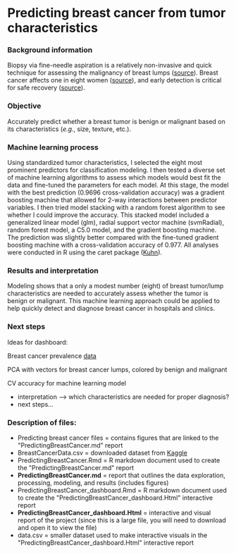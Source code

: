 # Predicting breast cancer from tumor characteristics

### Background information

Biopsy via fine-needle aspiration is a relatively non-invasive and quick technique for assessing the malignancy of breast lumps ([source](https://bmccancer.biomedcentral.com/articles/10.1186/1471-2407-12-41)). Breast cancer affects one in eight women ([source](http://www.breastcancer.org/symptoms/understand_bc/statistics)), and early detection is critical for safe recovery ([source](http://www.cancerresearchuk.org/about-cancer/cancer-symptoms/why-is-early-diagnosis-important)). 

### Objective

Accurately predict whether a breast tumor is benign or malignant based on its characteristics (*e.g.*, size, texture, etc.).

### Machine learning process

Using standardized tumor characteristics, I selected the eight most prominent predictors for classification modeling. I then tested a diverse set of machine learning algorithms to assess which models would best fit the data and fine-tuned the parameters for each model. At this stage, the model with the best prediction (0.9696 cross-validation accuracy) was a gradient boosting machine that allowed for 2-way interactions between predictor variables. I then tried model stacking with a random forest algorithm to see whether I could improve the accuracy. This stacked model included a generalized linear model (glm), radial support vector machine (svmRadial), random forest model, a C5.0 model, and the gradient boosting machine. The prediction was slightly better compared with the fine-tuned gradient boosting machine with a cross-validation accuracy of 0.977. All analyses were conducted in R using the caret package ([Kuhn](https://CRAN.R-project.org/package=caret)). 

### Results and interpretation

Modeling shows that a only a modest number (eight) of breast tumor/lump characteristics are needed to accurately assess whether the tumor is benign or malignant. This machine learning approach could be applied to help quickly detect and diagnose breast cancer in hospitals and clinics. 

### Next steps



Ideas for dashboard:

Breast cancer prevalence [data](http://www.breastcancer.org/symptoms/understand_bc/statistics)

PCA with vectors for breast cancer lumps, colored by benign and malignant

CV accuracy for machine learning model 
* interpretation --> which characteristics are needed for proper diagnosis?
* next steps...

### Description of files:

* Predicting breast cancer files = contains figures that are linked to the "PredictingBreastCancer.md" report
* BreastCancerData.csv = downloaded dataset from [Kaggle](https://www.kaggle.com/uciml/breast-cancer-wisconsin-data)
* PredictingBreastCancer.Rmd = R markdown document used to create the "PredictingBreastCancer.md" report
* **PredictingBreastCancer.md** = report that outlines the data exploration, processing, modeling, and results (includes figures)
* PredictingBreastCancer_dashboard.Rmd = R markdown document used to create the "PredictingBreastCancer_dashboard.Html" interactive report
* **PredictingBreastCancer_dashboard.Html** = interactive and visual report of the project (since this is a large file, you will need to download and open it to view the file)
* data.csv = smaller dataset used to make interactive visuals in the "PredictingBreastCancer_dashboard.Html" interactive report
